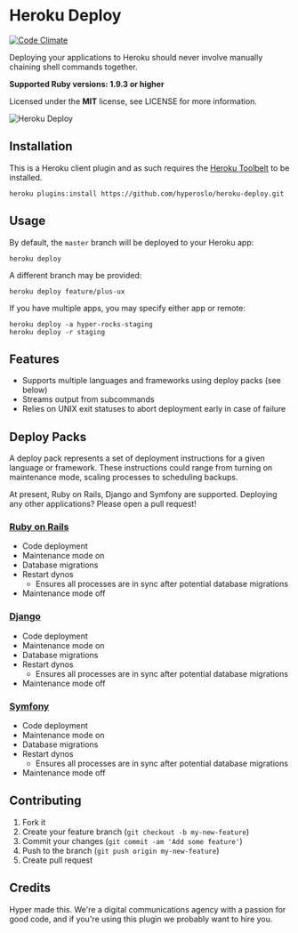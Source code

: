 # Heroku Deploy

[![Code Climate](https://img.shields.io/codeclimate/github/hyperoslo/heroku-deploy.svg?style=flat)](https://codeclimate.com/github/hyperoslo/heroku-deploy)

Deploying your applications to Heroku should never involve manually chaining shell commands together.

**Supported Ruby versions: 1.9.3 or higher**

Licensed under the **MIT** license, see LICENSE for more information.

![Heroku Deploy](https://user-images.githubusercontent.com/378235/27263687-f9a27d08-546e-11e7-892a-20d9cb76335f.png)


## Installation

This is a Heroku client plugin and as such requires the [Heroku Toolbelt](https://toolbelt.heroku.com/) to be installed.

```shell
heroku plugins:install https://github.com/hyperoslo/heroku-deploy.git
```


## Usage

By default, the `master` branch will be deployed to your Heroku app:

```shell
heroku deploy
```

A different branch may be provided:

```shell
heroku deploy feature/plus-ux
```

If you have multiple apps, you may specify either app or remote:

```shell
heroku deploy -a hyper-rocks-staging
heroku deploy -r staging
```


## Features

* Supports multiple languages and frameworks using deploy packs (see below)
* Streams output from subcommands
* Relies on UNIX exit statuses to abort deployment early in case of failure


## Deploy Packs

A deploy pack represents a set of deployment instructions for a given language or framework. These instructions could range from turning on maintenance mode, scaling processes to scheduling backups.

At present, Ruby on Rails, Django and Symfony are supported. Deploying any other applications? Please open a pull request!

### [Ruby on Rails](https://github.com/hyperoslo/heroku-deploy/blob/master/lib/heroku/command/deploy/pack/rails.rb)


* Code deployment
* Maintenance mode on
* Database migrations
* Restart dynos
  * Ensures all processes are in sync after potential database migrations
* Maintenance mode off

### [Django](https://github.com/hyperoslo/heroku-deploy/blob/master/lib/heroku/command/deploy/pack/django.rb)

* Code deployment
* Maintenance mode on
* Database migrations
* Restart dynos
  * Ensures all processes are in sync after potential database migrations
* Maintenance mode off

### [Symfony](https://github.com/hyperoslo/heroku-deploy/blob/master/lib/heroku/command/deploy/pack/symfony.rb)

* Code deployment
* Maintenance mode on
* Database migrations
* Restart dynos
  * Ensures all processes are in sync after potential database migrations
* Maintenance mode off

## Contributing

1. Fork it
2. Create your feature branch (`git checkout -b my-new-feature`)
3. Commit your changes (`git commit -am 'Add some feature'`)
4. Push to the branch (`git push origin my-new-feature`)
5. Create pull request


## Credits

Hyper made this. We're a digital communications agency with a passion for good code,
and if you're using this plugin we probably want to hire you.
